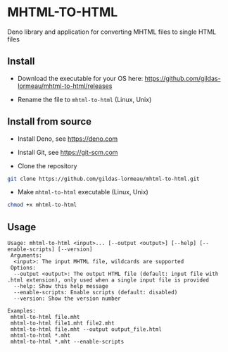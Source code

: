 # MHTML-TO-HTML

Deno library and application for converting MHTML files to single HTML files

## Install

- Download the executable for your OS here: https://github.com/gildas-lormeau/mhtml-to-html/releases

- Rename the file to `mhtml-to-html` (Linux, Unix)

## Install from source

- Install Deno, see https://deno.com

- Install Git, see https://git-scm.com

- Clone the repository

```sh
git clone https://github.com/gildas-lormeau/mhtml-to-html.git
```

- Make `mhtml-to-html` executable (Linux, Unix)
```sh
chmod +x mhtml-to-html
```

## Usage 

```
Usage: mhtml-to-html <input>... [--output <output>] [--help] [--enable-scripts] [--version]
 Arguments:
  <input>: The input MHTML file, wildcards are supported
 Options:
  --output <output>: The output HTML file (default: input file with .html extension), only used when a single input file is provided
  --help: Show this help message
  --enable-scripts: Enable scripts (default: disabled)
  --version: Show the version number

Examples:
 mhtml-to-html file.mht
 mhtml-to-html file1.mht file2.mht
 mhtml-to-html file.mht --output output_file.html
 mhtml-to-html *.mht
 mhtml-to-html *.mht --enable-scripts
```